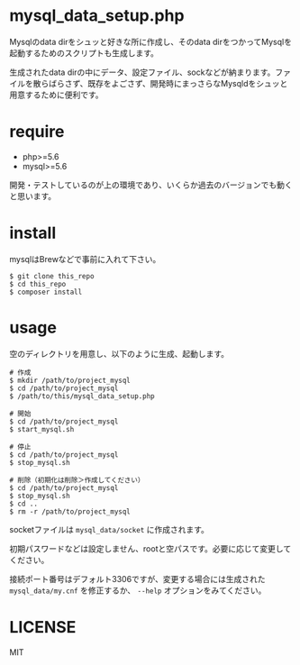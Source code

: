# mysql_data_setup.php

Mysqlのdata dirをシュッと好きな所に作成し、そのdata dirをつかってMysqlを起動するためのスクリプトも生成します。

生成されたdata dirの中にデータ、設定ファイル、sockなどが納まります。ファイルを散らばらさず、既存をよごさず、開発時にまっさらなMysqldをシュッと用意するために便利です。

# require

- php>=5.6
- mysql>=5.6

開発・テストしているのが上の環境であり、いくらか過去のバージョンでも動くと思います。

# install

mysqlはBrewなどで事前に入れて下さい。

```
$ git clone this_repo
$ cd this_repo
$ composer install
```

# usage

空のディレクトリを用意し、以下のように生成、起動します。

```
# 作成
$ mkdir /path/to/project_mysql
$ cd /path/to/project_mysql
$ /path/to/this/mysql_data_setup.php

# 開始
$ cd /path/to/project_mysql
$ start_mysql.sh

# 停止
$ cd /path/to/project_mysql
$ stop_mysql.sh

# 削除（初期化は削除＞作成してください）
$ cd /path/to/project_mysql
$ stop_mysql.sh
$ cd ..
$ rm -r /path/to/project_mysql
```

socketファイルは `mysql_data/socket` に作成されます。

初期パスワードなどは設定しません、rootと空パスです。必要に応じて変更してください。

接続ポート番号はデフォルト3306ですが、変更する場合には生成された `mysql_data/my.cnf` を修正するか、 `--help` オプションをみてください。

# LICENSE

MIT
